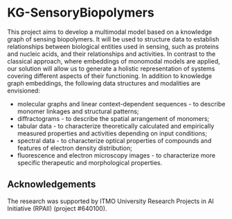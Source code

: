 # KG-SensoryBiopolymers

This project aims to develop a multimodal model based on a knowledge graph of sensing biopolymers. It will be used to structure data to establish relationships between biological entities used in sensing, such as proteins and nucleic acids, and their relationships and activities. In contrast to the classical approach, where embeddings of monomodal models are applied, our solution will allow us to generate a holistic representation of systems covering different aspects of their functioning. In addition to knowledge graph embeddings, the following data structures and modalities are envisioned:

- molecular graphs and linear context-dependent sequences - to describe monomer linkages and structural patterns;
- diffractograms - to describe the spatial arrangement of monomers;
- tabular data - to characterize theoretically calculated and empirically measured properties and activities depending on input conditions;
- spectral data - to characterize optical properties of compounds and features of electron density distribution;
- fluorescence and electron microscopy images - to characterize more specific therapeutic and morphological properties. 

## Acknowledgements

The research was supported by ITMO University Research Projects in AI Initiative (RPAII) (project #640100).
